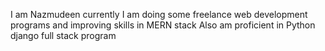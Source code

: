 I am Nazmudeen
currently I am doing some freelance web development programs and improving skills in MERN stack
Also am proficient in Python django full stack program
